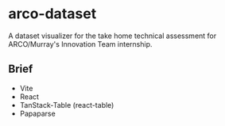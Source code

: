 # arco-dataset

A dataset visualizer for the take home technical assessment for ARCO/Murray's Innovation Team internship.

## Brief

- Vite
- React
- TanStack-Table (react-table)
- Papaparse